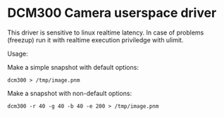 # DCM300 Camera userspace driver

This driver is sensitive to linux realtime latency.
In case of problems (freezup) run it with realtime
execution priviledge with ulimit.

Usage:

Make a simple snapshot with default options:

    dcm300 > /tmp/image.pnm

Make a snapshot with non-default options:

    dcm300 -r 40 -g 40 -b 40 -e 200 > /tmp/image.pnm

